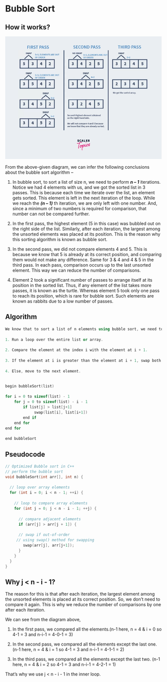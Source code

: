 # Bubble Sort

## How it works?

![Bubble Sort](https://github.com/Tayeb-Ahmed-TAS/Images/blob/main/how-does-bubble-sort-algorithm-w.png)

From the above-given diagram, we can infer the following conclusions about the bubble sort algorithm –

1. In bubble sort, to sort a list of size n, we need to perform ***n – 1*** iterations. Notice we had 4 elements with us, and we got the sorted list in 3 passes. This is because each time we iterate over the list, an element gets sorted. This element is left in the next iteration of the loop. While we reach the ***(n – 1)*** th iteration, we are only left with one number. And, since a minimum of two numbers is required for comparison, that number can not be compared further.

2. In the first pass, the highest element (5 in this case) was bubbled out on the right side of the list. Similarly, after each iteration, the largest among the unsorted elements was placed at its position. This is the reason why this sorting algorithm is known as bubble sort.

3. In the second pass, we did not compare elements 4 and 5. This is because we know that 5 is already at its correct position, and comparing them would not make any difference. Same for 3 & 4 and 4 & 5 in the third pass. In each pass, comparison occurs up to the last unsorted element. This way we can reduce the number of comparisons.

4. Element 2 took a significant number of passes to arrange itself at its position in the sorted list. Thus, if any element of the list takes more passes, it is known as the turtle. Whereas element 5 took only one pass to reach its position, which is rare for bubble sort. Such elements are known as rabbits due to a low number of passes.

## Algorithm

```cpp
We know that to sort a list of n elements using bubble sort, we need to perform n – 1 iterations. And for each iteration, we need to:

1. Run a loop over the entire list or array.

2. Compare the element at the index i with the element at i + 1.

3. If the element at i is greater than the element at i + 1, swap both the elements

4. Else, move to the next element.

```

``` cpp

begin bubbleSort(list)
 
for i = 0 to sizeof(list) - 1    
    for j = 0 to sizeof(list) - i - 1
        if list[j] > list[j+1]
             swap(list[i], list[i+1])
        end if
    end for
end for
 
end bubbleSort

```

## Pseudocode

```cpp
// Optimized Bubble sort in C++
// perform the bubble sort
void bubbleSort(int arr[], int n) {
 
  // loop over array elements
  for (int i = 0; i < n - 1; ++i) {
    
    // loop to compare array elements
    for (int j = 0; j < n - i - 1; ++j) {
      
      // compare adjacent elements
      if (arr[j] > arr[j + 1]) {
        
      // swap if out-of-order
     // using swap() method for swapping
        swap(arr[j], arr[j+1]);
      }
    }
  }
}
```

## Why j < n - i - 1?

The reason for this is that after each iteration, the largest element among the unsorted elements is placed at its correct position. So, we don’t need to compare it again. This is why we reduce the number of comparisons by one after each iteration.

We can see from the diagram above,

1. In the first pass, we compared all the elements.(n-1 here, n = 4 & i = 0 so 4-1 = 3 and n-i-1 = 4-0-1 = 3)

2. In the second pass, we compared all the elements except the last one. (n-1 here, n = 4 & i = 1 so 4-1 = 3 and n-i-1 = 4-1-1 = 2)

3. In the third pass, we compared all the elements except the last two. (n-1 here, n = 4 & i = 2 so 4-1 = 3 and n-i-1 = 4-2-1 = 1)

That’s why we use j < n - i - 1 in the inner loop.
